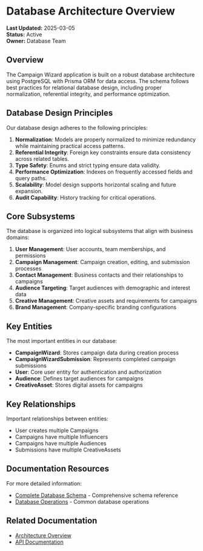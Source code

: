 # Database Architecture Overview

**Last Updated:** 2025-03-05  
**Status:** Active  
**Owner:** Database Team

## Overview

The Campaign Wizard application is built on a robust database architecture using PostgreSQL with Prisma ORM for data access. The schema follows best practices for relational database design, including proper normalization, referential integrity, and performance optimization.

## Database Design Principles

Our database design adheres to the following principles:

1. **Normalization**: Models are properly normalized to minimize redundancy while maintaining practical access patterns.
2. **Referential Integrity**: Foreign key constraints ensure data consistency across related tables.
3. **Type Safety**: Enums and strict typing ensure data validity.
4. **Performance Optimization**: Indexes on frequently accessed fields and query paths.
5. **Scalability**: Model design supports horizontal scaling and future expansion.
6. **Audit Capability**: History tracking for critical operations.

## Core Subsystems

The database is organized into logical subsystems that align with business domains:

1. **User Management**: User accounts, team memberships, and permissions
2. **Campaign Management**: Campaign creation, editing, and submission processes
3. **Contact Management**: Business contacts and their relationships to campaigns
4. **Audience Targeting**: Target audiences with demographic and interest data
5. **Creative Management**: Creative assets and requirements for campaigns
6. **Brand Management**: Company-specific branding configurations

## Key Entities

The most important entities in our database:

- **CampaignWizard**: Stores campaign data during creation process
- **CampaignWizardSubmission**: Represents completed campaign submissions
- **User**: Core user entity for authentication and authorization
- **Audience**: Defines target audiences for campaigns
- **CreativeAsset**: Stores digital assets for campaigns

## Key Relationships

Important relationships between entities:

- User creates multiple Campaigns
- Campaigns have multiple Influencers
- Campaigns have multiple Audiences
- Submissions have multiple CreativeAssets

## Documentation Resources

For more detailed information:

- [Complete Database Schema](./schema.md) - Comprehensive schema reference
- [Database Operations](./operations.md) - Common database operations

## Related Documentation

- [Architecture Overview](../architecture/overview.md)
- [API Documentation](../apis/overview.md) 
